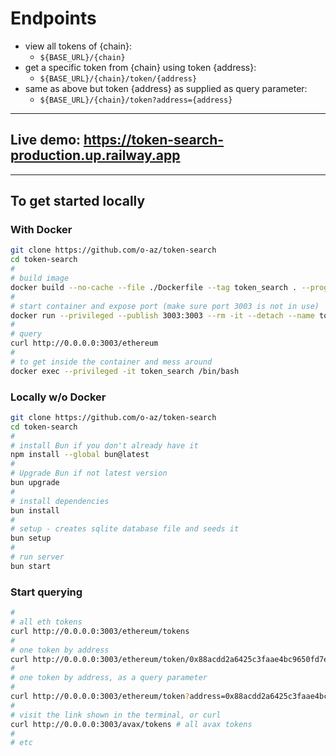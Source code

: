 # Endpoints

- view all tokens of {chain}:
  - `${BASE_URL}/{chain}`
- get a specific token from {chain} using token {address}:
  - `${BASE_URL}/{chain}/token/{address}`
- same as above but token {address} as supplied as query parameter:
  - `${BASE_URL}/{chain}/token?address={address}`

---

## Live demo: <https://token-search-production.up.railway.app>

---

## To get started locally

### With Docker

```bash
git clone https://github.com/o-az/token-search
cd token-search
#
# build image
docker build --no-cache --file ./Dockerfile --tag token_search . --progress=plain
#
# start container and expose port (make sure port 3003 is not in use)
docker run --privileged --publish 3003:3003 --rm -it --detach --name token_search token_search
#
# query
curl http://0.0.0.0:3003/ethereum
#
# to get inside the container and mess around
docker exec --privileged -it token_search /bin/bash
```

### Locally w/o Docker

```bash
git clone https://github.com/o-az/token-search
cd token-search
#
# install Bun if you don't already have it
npm install --global bun@latest
#
# Upgrade Bun if not latest version
bun upgrade
#
# install dependencies
bun install
#
# setup - creates sqlite database file and seeds it
bun setup
#
# run server
bun start
```

### Start querying

```bash
#
# all eth tokens
curl http://0.0.0.0:3003/ethereum/tokens
#
# one token by address
curl http://0.0.0.0:3003/ethereum/token/0x88acdd2a6425c3faae4bc9650fd7e27e0bebb7ab
#
# one token by address, as a query parameter
#
curl http://0.0.0.0:3003/ethereum/token?address=0x88acdd2a6425c3faae4bc9650fd7e27e0bebb7ab
#
# visit the link shown in the terminal, or curl
curl http://0.0.0.0:3003/avax/tokens # all avax tokens
#
# etc
```
